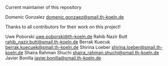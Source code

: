 Current maintainer of this repository

Domenic Gonzalez <domenic.gonzaez@smail.th-koeln.de>


Thanks to all contributors for their work on this project!

Uwe Poborski <uwe.poborski@th-koeln.de>
Rahib Nazir Butt <rahib_nazir.butt@smail.th-koeln.de>
Berrak Kuecuk <berrak.kuecuek@smail.th-koeln.de>
Shirina Loeber <shirina.loeber@smail.th-koeln.de>
Shaira Rahman Shuchi <shaira_rahman.shuchi@smail.th-koeln.de>
Javier Bonilla <javier.bonilla@smail.th-koeln.de>
